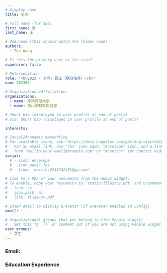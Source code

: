 ```yaml
---
# Display name
title: 王焘

# Full name (for SEO)
first_name: 焘
last_name: 王

# Username (this should match the folder name)
authors:
  - Tao Wang

# Is this the primary user of the site?
superuser: false

# Role/position
role: "<b>2023 - 至今: 硕士（联合培养）</b>"
num: 202303

# Organizations/Affiliations
organizations:
  - name: 华南师范大学
  - name: 松山湖材料实验室

# Short bio (displayed in user profile at end of posts)
# bio: Short bio (displayed in user profile at end of posts)

interests:

# Social/Academic Networking
# For available icons, see: https://docs.hugoblox.com/getting-started/page-builder/#icons
#   For an email link, use "fas" icon pack, "envelope" icon, and a link in the
#   form "mailto:your-email@example.com" or "#contact" for contact widget.
social:
  # - icon: envelope
  #   icon_pack: fas
  #   link: 'mailto:2238242481@qq.com'

# Link to a PDF of your resume/CV from the About widget.
# To enable, copy your resume/CV to `static/files/cv.pdf` and uncomment the lines below.
# - icon: cv
#   icon_pack: ai
#   link: files/cv.pdf

# Enter email to display Gravatar (if Gravatar enabled in Config)
email: ''

# Organizational groups that you belong to (for People widget)
#   Set this to `[]` or comment out if you are not using People widget.
user_groups:
  - 学生
---
```

### Email: 

### Education Experience
